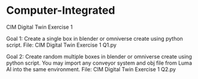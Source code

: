 # Computer-Integrated

CIM Digital Twin Exercise 1

Goal 1: Create a single box in blender or omniverse create using python script.
File: CIM Digital Twin Exercise 1 Q1.py

Goal 2: Create random multiple boxes in blender or omniverse create using python script. You may import any conveyor system and obj file from Luma AI into the same environment.
File: CIM Digital Twin Exercise 1 Q2.py
